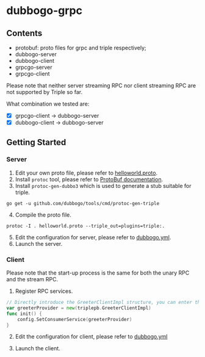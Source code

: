 # dubbogo-grpc

## Contents

- protobuf: proto files for grpc and triple respectively;
- dubbogo-server
- dubbogo-client
- grpcgo-server
- grpcgo-client

Please note that neither server streaming RPC nor client streaming RPC are not supported by Triple so far.

What combination we tested are:

- [x] grpcgo-client -> dubbogo-server
- [x] dubbogo-client -> dubbogo-server

## Getting Started

### Server

1. Edit your own proto file, please refer to [helloworld.proto](./protobuf/triple/helloworld.proto).
2. Install `protoc` tool, please refer to [ProtoBuf documentation](https://developers.google.com/protocol-buffers/docs/gotutorial).
3. Install `protoc-gen-dubbo3` which is used to generate a stub suitable for triple.

```shell
go get -u github.com/dubbogo/tools/cmd/protoc-gen-triple
```

4. Compile the proto file.

```shell
protoc -I . helloworld.proto --triple_out=plugins=triple:.
```

5. Edit the configuration for server, please refer to [dubbogo.yml](go-server/conf/dubbogo.yml).
6. Launch the server.

### Client

Please note that the start-up process is the same for both the unary RPC and the stream RPC.

1. Register RPC services.

```go
// Directly introduce the GreeterClientImpl structure, you can enter the structure, and see the Reference as "greeterImpl"
var greeterProvider = new(triplepb.GreeterClientImpl)
func init() {
    config.SetConsumerService(greeterProvider)
}
```

2. Edit the configuration for client, please refer to [dubbogo.yml](go-client/conf/dubbogo.yml)

3. Launch the client.